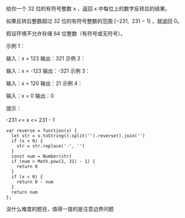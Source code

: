 给你一个 32 位的有符号整数 x ，返回 x 中每位上的数字反转后的结果。

如果反转后整数超过 32 位的有符号整数的范围 [−231,  231 − 1] ，就返回 0。

假设环境不允许存储 64 位整数（有符号或无符号）。
 

示例 1：

输入：x = 123
输出：321
示例 2：

输入：x = -123
输出：-321
示例 3：

输入：x = 120
输出：21
示例 4：

输入：x = 0
输出：0
 

提示：

-231 <= x <= 231 - 1

```
var reverse = function(x) {
  let str = x.toString().split('').reverse().join('')
  if (x < 0) {
    str = str.replace('-', '')
  }
  const num = Number(str)
  if (num > Math.pow(2, 31) - 1) {
    return 0
  }
  if (x < 0) {
    return 0 - num
  }
  return num
};
```

没什么难度的题目，值得一提的是注意边界问题